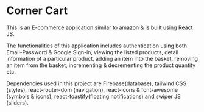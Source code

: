 # Corner Cart

This is an E-commerce application similar to amazon & is built using React JS.

The functionalities of this application includes authentication using both Email-Password & Google Sign-in, viewing the listed products, detail information of a particular product, adding an item into the basket, removing an item from the basket, incrementing & decrementing the product quantity etc.

Dependencies used in this project are Firebase(database), tailwind CSS (styles), react-router-dom (navigation), react-icons & font-awesome (symbols & icons), react-toastify(floating notifications) and swiper JS (sliders).

